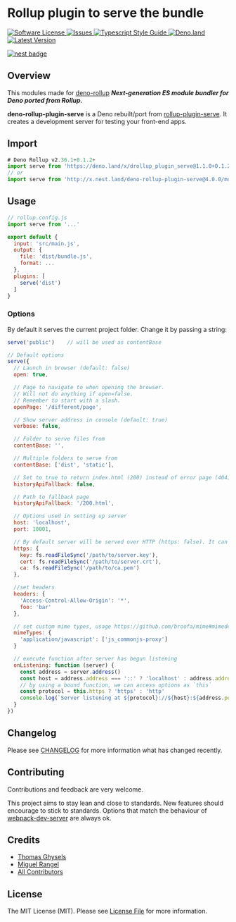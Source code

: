 # Rollup plugin to serve the bundle

<a href="LICENSE">
  <img src="https://img.shields.io/badge/license-MIT-brightgreen.svg" alt="Software License" />
</a>
<a href="https://github.com/thgh/rollup-plugin-serve/issues">
  <img src="https://img.shields.io/github/issues/denyncrawford/deno-rollup-plugin-serve.svg" alt="Issues" />
</a>
<a href="https://github.com/standard/ts-standard/">
  <img src="https://img.shields.io/badge/code%20style-standard-brightgreen.svg" alt="Typescript Style Guide" />
</a>
<a href="https://deno.land/x/deno-rollup-plugin-serve">
  <img src="https://img.shields.io/badge/deno-^1.8.1-informational.svg?style=flat-squar" alt="Deno.land" />
</a>
<a href="https://github.com/denyncrawford/deno-rollup-plugin-serve/releases">
  <img src="https://img.shields.io/github/release/denyncrawford/deno-rollup-plugin-serve.svg" alt="Latest Version" />
</a>

[![nest badge](https://nest.land/badge.svg)](https://nest.land/package/your-module)

## Overview

This modules made for [deno-rollup](https://github.com/cmorten/deno-rollup) ***Next-generation ES module bundler for Deno ported from Rollup.***

**deno-rollup-plugin-serve** is a Deno rebuilt/port from [rollup-plugin-serve](https://www.npmjs.com/package/rollup-plugin-serve). It creates a development server for testing your front-end apps.

## Import
```typescript
# Deno Rollup v2.36.1+0.1.2+
import serve from 'https://deno.land/x/drollup_plugin_serve@1.1.0+0.1.2/mod.ts'
// or
import serve from 'http://x.nest.land/deno-rollup-plugin-serve@4.0.0/mod.ts'
```

## Usage
```js
// rollup.config.js
import serve from '...'

export default {
  input: 'src/main.js',
  output: {
    file: 'dist/bundle.js',
    format: ...
  },
  plugins: [
    serve('dist')
  ]
}
```

### Options

By default it serves the current project folder. Change it by passing a string:
```js
serve('public')    // will be used as contentBase

// Default options
serve({
  // Launch in browser (default: false)
  open: true,

  // Page to navigate to when opening the browser.
  // Will not do anything if open=false.
  // Remember to start with a slash.
  openPage: '/different/page',

  // Show server address in console (default: true)
  verbose: false,

  // Folder to serve files from
  contentBase: '',

  // Multiple folders to serve from
  contentBase: ['dist', 'static'],

  // Set to true to return index.html (200) instead of error page (404)
  historyApiFallback: false,

  // Path to fallback page
  historyApiFallback: '/200.html',

  // Options used in setting up server
  host: 'localhost',
  port: 10001,

  // By default server will be served over HTTP (https: false). It can optionally be served over HTTPS
  https: {
    key: fs.readFileSync('/path/to/server.key'),
    cert: fs.readFileSync('/path/to/server.crt'),
    ca: fs.readFileSync('/path/to/ca.pem')
  },

  //set headers
  headers: {
    'Access-Control-Allow-Origin': '*',
    foo: 'bar'
  },

  // set custom mime types, usage https://github.com/broofa/mime#mimedefinetypemap-force--false
  mimeTypes: {
    'application/javascript': ['js_commonjs-proxy']
  }

  // execute function after server has begun listening
  onListening: function (server) {
    const address = server.address()
    const host = address.address === '::' ? 'localhost' : address.address
    // by using a bound function, we can access options as `this`
    const protocol = this.https ? 'https' : 'http'
    console.log(`Server listening at ${protocol}://${host}:${address.port}/`)
  }
})
```

## Changelog

Please see [CHANGELOG](CHANGELOG.md) for more information what has changed recently.

## Contributing

Contributions and feedback are very welcome.

This project aims to stay lean and close to standards. New features should encourage to stick to standards. Options that match the behaviour of [webpack-dev-server](https://webpack.js.org/configuration/dev-server/#devserver) are always ok.

## Credits

- [Thomas Ghysels](https://github.com/thgh)
- [Miguel Rangel][link-author-2]
- [All Contributors][link-contributors]

## License

The MIT License (MIT). Please see [License File](LICENSE) for more information.

[link-author]: https://github.com/thgh
[link-author-2]: https://github.com/denyncrawford
[link-contributors]: ../../contributors
[rollup-plugin-serve]: https://www.npmjs.com/package/rollup-plugin-serve
